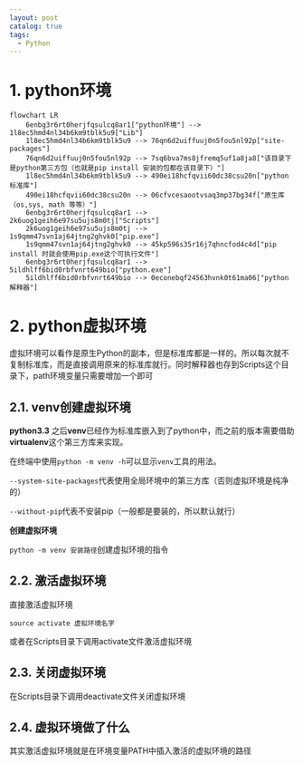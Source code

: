 ```yaml
---
layout: post
catalog: true
tags:
  - Python
---
```


# 1. python环境

```mermaid
flowchart LR
	6enbg3r6rt0herjfqsulcq8ar1["python环境"] --> 1l8ec5hmd4nl34b6km9tblk5u9["Lib"]
	1l8ec5hmd4nl34b6km9tblk5u9 --> 76qn6d2uiffuuj0n5fou5nl92p["site-packages"]
	76qn6d2uiffuuj0n5fou5nl92p --> 7sq6bva7ms8jfremq5uf1a8ja8["该目录下是python第三方包（也就是pip install 安装的包都在该目录下）"]
	1l8ec5hmd4nl34b6km9tblk5u9 --> 490ei18hcfqvii60dc38csu20n["python标准库"]
	490ei18hcfqvii60dc38csu20n --> 06cfvcesaootvsaq3mp37bg34f["原生库（os,sys, math 等等）"]
	6enbg3r6rt0herjfqsulcq8ar1 --> 2k6uog1geih6e97su5ujs8m0tj["Scripts"]
	2k6uog1geih6e97su5ujs8m0tj --> 1s9qmm47svn1aj64jtng2ghvk0["pip.exe"]
	1s9qmm47svn1aj64jtng2ghvk0 --> 45kp596s35r16j7qhncfod4c4d["pip install 时就会使用pip.exe这个可执行文件"]
	6enbg3r6rt0herjfqsulcq8ar1 --> 5ildhlff6bid0rbfvnrt649bio["python.exe"]
	5ildhlff6bid0rbfvnrt649bio --> 0econebqf24563hvnk0t61ma06["python解释器"]
```

# 2. python虚拟环境

虚拟环境可以看作是原生Python的副本，但是标准库都是一样的。所以每次就不复制标准库，而是直接调用原来的标准库就行。同时解释器也存到Scripts这个目录下，path环境变量只需要增加一个即可
## 2.1. venv创建虚拟环境

**python3.3** 之后**venv**已经作为标准库嵌入到了python中，而之前的版本需要借助**virtualenv**这个第三方库来实现。

在终端中使用`python -m venv -h`可以显示`venv`工具的用法。

`--system-site-packages`代表使用全局环境中的第三方库（否则虚拟环境是纯净的）

`--without-pip`代表不安装pip（一般都是要装的，所以默认就行）

**创建虚拟环境**

`python -m venv 安装路径`创建虚拟环境的指令
## 2.2. 激活虚拟环境

直接激活虚拟环境

```
source activate 虚拟环境名字
```

或者在Scripts目录下调用activate文件激活虚拟环境
## 2.3. 关闭虚拟环境

在Scripts目录下调用deactivate文件关闭虚拟环境
## 2.4. 虚拟环境做了什么

其实激活虚拟环境就是在环境变量PATH中插入激活的虚拟环境的路径

